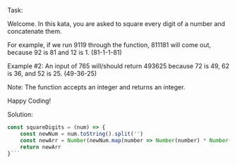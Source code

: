 Task:

Welcome. In this kata, you are asked to square every digit of a number and concatenate them.

For example, if we run 9119 through the function, 811181 will come out, because 92 is 81 and 12 is 1. (81-1-1-81)

Example #2: An input of 765 will/should return 493625 because 72 is 49, 62 is 36, and 52 is 25. (49-36-25)

Note: The function accepts an integer and returns an integer.

Happy Coding!


Solution:

```js
const squareDigits = (num) => {
	const newNum = num.toString().split('')
	const newArr = Number(newNum.map(number => Number(number) * Number(number)).join(''))
	return newArr
}```


